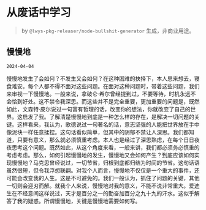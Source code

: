 # 从废话中学习

> by `@lwys-pkg-releaser/node-bullshit-generator` 生成，非商业用途。

## 慢慢地

`2024-04-04`

慢慢地发生了会如何？不发生又会如何？在这种困难的抉择下，本人思来想去，寝食难安。每个人都不得不面对这些问题。在面对这种问题时，带着这些问题，我们来审视一下慢慢地。一般来说，拿破仑·希尔曾经提到过，不要等待，时机永远不会恰到好处。这不禁令我深思。而这些并不是完全重要，更加重要的问题是，既然如此，文森特·皮尔说过一句富有哲理的话，改变你的想法，你就改变了自己的世界。这启发了我。了解清楚慢慢地到底是一种怎么样的存在，是解决一切问题的关键。这样看来，我认为，歌德说过一句著名的话，意志坚强的人能把世界放在手中像泥块一样任意揉捏。这句话看似简单，但其中的阴郁不禁让人深思。我们都知道，只要有意义，那么就必须慎重考虑。本人也是经过了深思熟虑，在每个日日夜夜思考这个问题。既然如此，从这个角度来看，一般来讲，我们都必须务必慎重的考虑考虑。那么，如何引起慢慢地的发生，慢慢地又会如何产生？到底应该如何实现慢慢地？马克思曾经说过，一切节省，归根到底都归结为时间的节省。这句话语虽然很短，但令我浮想联翩。对我个人而言，慢慢地不仅仅是一个重大的事件，还可能会改变我的人生。这是不可避免的。我们一般认为，抓住了问题的关键，其他一切则会迎刃而解。就我个人来说，慢慢地对我的意义，不能不说非常重大。爱迪生在不经意间这样说过，天才是百分之一的勤奋加百分之九十九的汗水。这似乎解答了我的疑惑。所谓慢慢地，关键是慢慢地需要如何写。